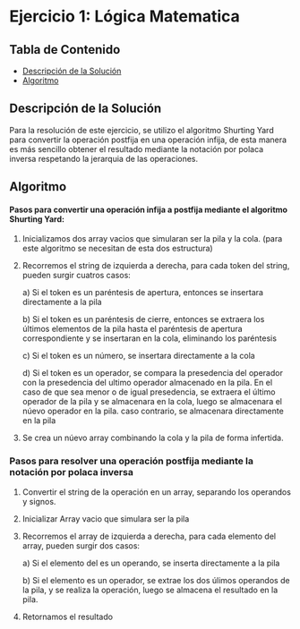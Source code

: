 # Ejercicio 1: Lógica Matematica

## Tabla de Contenido

- [Descripción de la Solución](#descripción_de_la_solución)
- [Algoritmo](#algoritmo)

## Descripción de la Solución

Para la resolución de  este ejercicio, se utilizo el algoritmo Shurting Yard para convertir la operación postfija en una operación infija, de esta manera es más sencillo obtener el resultado mediante la notación por polaca inversa respetando la jerarquia de las operaciones.

## Algoritmo

#### Pasos para convertir una operación infija a postfija mediante el algoritmo Shurting Yard:

1. Inicializamos dos array vacios que simularan ser la pila y la cola. (para este algoritmo se necesitan de esta dos estructura)

2. Recorremos el string de izquierda a derecha, para cada token del string, pueden surgir cuatros casos:

    a) Si el token es un paréntesis de apertura, entonces se insertara directamente a la pila
    
    b) Si el token es un paréntesis de cierre, entonces se extraera los últimos elementos de la pila hasta el paréntesis de apertura correspondiente y se insertaran en la cola, eliminando los paréntesis
    
    c) Si el token es un número, se insertara directamente a la cola
    
    d) Si el token es un operador, se compara la presedencia del operador con la presedencia del ultimo operador almacenado en la pila. En el caso de que sea menor o de igual presedencia, se extraera el último operador de la pila y se almacenara en la cola, luego se almacenara el núevo operador en la pila. caso contrario, se almacenara directamente en la pila 

3. Se crea un núevo array combinando la cola y la pila de forma infertida.

### Pasos para resolver una operación postfija mediante la notación por polaca inversa

1. Convertir el string de la operación en un array, separando los operandos y signos.
2. Inicializar Array vacio que simulara ser la pila
3. Recorremos el array de izquierda a derecha, para cada elemento del array, pueden surgir dos casos:
    
    a) Si el elemento del es un operando, se inserta directamente a la pila
    
    b) Si el elemento es un operador, se extrae los dos úlimos operandos de la pila, y se realiza la operación, luego se almacena el resultado en la pila.
4. Retornamos el resultado